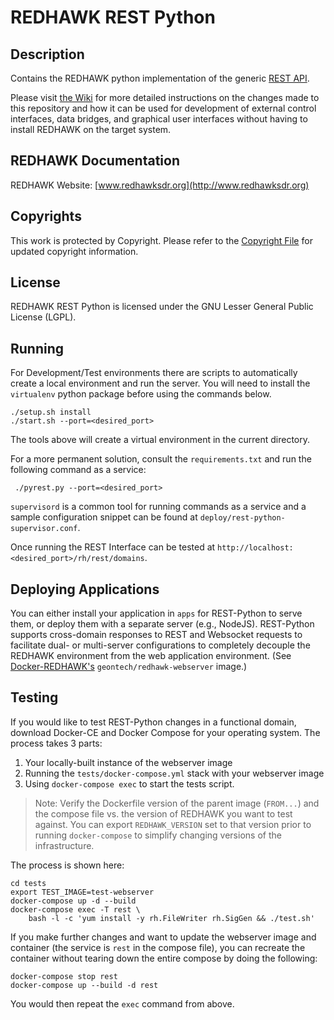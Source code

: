# REDHAWK REST Python

## Description

Contains the REDHAWK python implementation of the generic [REST API](http://geontech.github.io/rest-python).

Please visit [the Wiki](https://github.com/Geontech/rest-python/wiki) for more detailed instructions on the changes made to this repository and how it can be used for development of external control interfaces, data bridges, and graphical user interfaces without having to install REDHAWK on the target system.

## REDHAWK Documentation

REDHAWK Website: [www.redhawksdr.org](http://www.redhawksdr.org)

## Copyrights

This work is protected by Copyright. Please refer to the [Copyright File](COPYRIGHT) for updated copyright information.

## License

REDHAWK REST Python is licensed under the GNU Lesser General Public License (LGPL).

## Running

For Development/Test environments there are scripts to automatically create a local environment and run the server. You will need to install the `virtualenv` python package before using the commands below.

    ./setup.sh install
    ./start.sh --port=<desired_port>

The tools above will create a virtual environment in the current directory.

For a more permanent solution, consult the `requirements.txt` and run the following command as a service:

     ./pyrest.py --port=<desired_port>

`supervisord` is a common tool for running commands as a service and a sample configuration snippet
can be found at `deploy/rest-python-supervisor.conf`.

Once running the REST Interface can be tested at `http://localhost:<desired_port>/rh/rest/domains`.

## Deploying Applications

You can either install your application in `apps` for REST-Python to serve them, or deploy them with a separate server (e.g., NodeJS).  REST-Python supports cross-domain responses to REST and Websocket requests to facilitate dual- or multi-server configurations to completely decouple the REDHAWK environment from the web application environment.  (See [Docker-REDHAWK's](http://github.com/GeonTech/docker-redhawk) `geontech/redhawk-webserver` image.)

## Testing

If you would like to test REST-Python changes in a functional domain, download Docker-CE and Docker Compose for your operating system.  The process takes 3 parts:

 1. Your locally-built instance of the webserver image
 2. Running the `tests/docker-compose.yml` stack with your webserver image
 3. Using `docker-compose exec` to start the tests script.

 > Note: Verify the Dockerfile version of the parent image (`FROM...`) and the compose file vs. the version of REDHAWK you want to test against.  You can export `REDHAWK_VERSION` set to that version prior to running `docker-compose` to simplify changing versions of the infrastructure.

The process is shown here:

```
cd tests
export TEST_IMAGE=test-webserver
docker-compose up -d --build
docker-compose exec -T rest \
    bash -l -c 'yum install -y rh.FileWriter rh.SigGen && ./test.sh'
```

If you make further changes and want to update the webserver image and container (the service is `rest` in the compose file), you can recreate the container without tearing down the entire compose by doing the following:

```
docker-compose stop rest
docker-compose up --build -d rest
```

You would then repeat the `exec` command from above.
